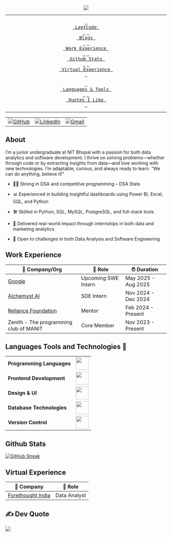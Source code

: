 

<!--
**sahilmangal2004/sahilmangal2004** is a ✨ _special_ ✨ repository because its `README.md` (this file) appears on your GitHub profile.

<!-- ----------- HEAD SECTION ------------ -->

<p align="center">
  <img src="https://readme-typing-svg.herokuapp.com?font=Fira+Code&pause=1000&color=	9B59B6&width=600&height=70&lines=Hey+There+👋,+I'm+Sahil+Mangal;A+Passionate+Software+Developer+💻;A+Curious+Data+Analyst+📊;Love+Exploring+Distributed+Systems+🌐;Building+Clean+and+Scalable+Tech+🛠️;Always+Learning+and+Solving+Problems+📚">
</p>



<div align="center">

---

<span>[<kbd> <br> LeetCode <br> </kbd>](https://leetcode.com/u/paLQ8wE6cA/)</span>
<span>[<kbd> <br> Blogs <br> </kbd>](https://medium.com/@starkarvind1)</span>
<span>[<kbd> <br> Work Experience <br> </kbd>](#work-experience)</span>
<span>[<kbd> <br> Github Stats <br> </kbd>](#Github-Stats)</span>
<span>[<kbd> <br> Virtual Experience <br> </kbd>](#virtual-experience)</span>

<span>[<kbd> <br> Languages & Tools <br> </kbd>](#languages-tools-and-technologies-)</span>
<span>[<kbd> <br> Quotes I Like <br> </kbd>](#%EF%B8%8F-dev-quote)</span>

---

<table>
  <tr>
      <td><a href="https://github.com/sahilmangal2004"><img src="https://img.shields.io/github/followers/sayannath.svg?label=GitHub&style=social" alt="GitHub"></a></td>
    <td><a href="https://leetcode.com/u/paLQ8wE6cA/"><img src="https://img.shields.io/badge/LinkedIn--_.svg?style=social&logo=linkedin" alt="LinkedIn"></a></td>
    <td><a href="mailto:sahilmangal2004@gmail.com"><img src="https://img.shields.io/badge/Gmail--_.svg?style=social&logo=gmail" alt="Gmail"></a></td>
  </tr>
</table>

</div>

## About

I’m a junior undergraduate at NIT Bhopal with a passion for both data analytics and software development. I thrive on solving problems—whether through code or by extracting insights from data—and love working with new technologies. I’m adaptable, curious, and always ready to learn.
“We can do anything, believe it!”

- 👨‍💻 Strong in DSA and competitive programming – DSA Stats

- 📊 Experienced in building insightful dashboards using Power BI, Excel, SQL, and Python

- 🛠️ Skilled in Python, SQL, MySQL, PostgreSQL, and full-stack tools

- 🚀 Delivered real-world impact through internships in both data and marketing analytics

- 💬 Open to challenges in both Data Analysis and Software Engineering
## Work Experience


| 🏢 Company/Org | 💼 Role | ⏰ Duration |
| --- | --- | --- |
| [Google](https://www.google.co.in/) | Upcoming SWE Intern | May 2025 - Aug 2025 |
| [Alchemyst AI](https://getalchemystai.com/) | SDE Intern | Nov 2024 - Dec 2024 |
| [Reliance Foundation]([https://www.linkedin.com/company/finessefleet/](https://rfugscholar.reliancefoundation.org/profile?source=header)) | Mentor | Feb 2024 - Present |
| Zenith - The programming club of MANIT | Core Member | Nov 2023 - Present |

## Languages Tools and Technologies 🚀 


<table>
	<tr>
	<td><strong>Programming Languages</strong></td>
	<td><img height=40 src = "https://skillicons.dev/icons?i=cpp,py&theme=dark"></td>
</tr>
<tr>
	<td><strong>Frontend Development</strong></td>
	<td><img height=40 src = "https://skillicons.dev/icons?i=html,css,js,react,vite" ></td>
</tr>
<tr>
	<td><strong>Design & UI</strong></td>
	<td><img height=40 src = "https://skillicons.dev/icons?i=figma,notion&theme=dark"></td>
</tr>
<tr>
	<td><strong>Database Technologies</strong></td>
	<td><img height=40 src = "https://skillicons.dev/icons?i=mysql,mongodb&theme=dark"></td>
</tr>
<tr>
	<td><strong>Version Control</strong></td>
	<td><img height=40 src = "https://skillicons.dev/icons?i=git,github&theme=dark"></td>
</tr>

</table>

## Github Stats


  [![GitHub Streak](http://github-readme-streak-stats.herokuapp.com?user=monk0707)](https://git.io/streak-stats)

## Virtual Experience


| 🏢 Company | 💼 Role |
| --- | --- |
| [Forethought India](https://drive.google.com/file/d/1-iOWmy3WoEfaCEwe4Jb2d_fLG-ER4IYj/view?usp=sharing) | Data Analyst |


## ✍️ Dev Quote
![](https://i.pinimg.com/736x/e4/3b/30/e43b30464e7f8dfd8af62ab84909f436.jpg)
